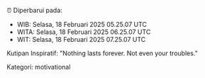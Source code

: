⏰ Diperbarui pada:
- WIB: Selasa, 18 Februari 2025 05.25.07 UTC
- WITA: Selasa, 18 Februari 2025 06.25.07 UTC
- WIT: Selasa, 18 Februari 2025 07.25.07 UTC

Kutipan Inspiratif:
"Nothing lasts forever. Not even your troubles."


Kategori: motivational

